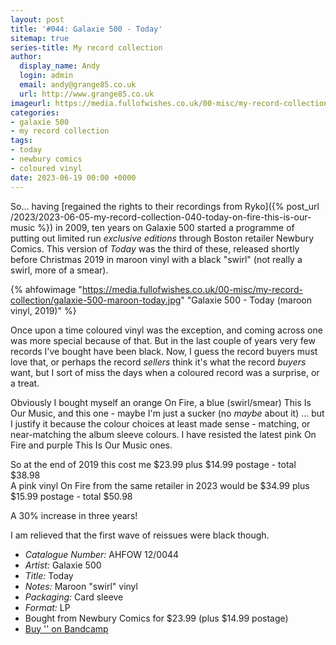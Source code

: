 ```yaml
---
layout: post
title: '#044: Galaxie 500 - Today'
sitemap: true
series-title: My record collection 
author:
  display_name: Andy
  login: admin
  email: andy@grange85.co.uk
  url: http://www.grange85.co.uk
imageurl: https://media.fullofwishes.co.uk/00-misc/my-record-collection/galaxie-500-maroon-today.jpg
categories:
- galaxie 500
- my record collection
tags:
- today
- newbury comics
- coloured vinyl
date: 2023-06-19 00:00 +0000
---
```

So... having [regained the rights to their recordings from Ryko]({% post_url /2023/2023-06-05-my-record-collection-040-today-on-fire-this-is-our-music %}) in 2009, ten years on Galaxie 500 started a programme of putting out limited run _exclusive editions_ through Boston retailer Newbury Comics. This version of _Today_ was the third of these, released shortly before Christmas 2019 in maroon vinyl with a black "swirl" (not really a swirl, more of a smear).

{% ahfowimage "https://media.fullofwishes.co.uk/00-misc/my-record-collection/galaxie-500-maroon-today.jpg" "Galaxie 500 - Today (maroon vinyl, 2019)" %}

Once upon a time coloured vinyl was the exception, and coming across one was more special because of that. But in the last couple of years very few records I've bought have been black. Now, I guess the record buyers must love that, or perhaps the record _sellers_ think it's what the record _buyers_ want, but I sort of miss the days when a coloured record was a surprise, or a treat.

Obviously I bought myself an orange On Fire, a blue (swirl/smear) This Is Our Music, and this one - maybe I'm just a sucker (no _maybe_ about it) ... but I justify it because the colour choices at least made sense - matching, or near-matching the album sleeve colours. I have resisted the latest pink On Fire and purple This Is Our Music ones. 

So at the end of 2019 this cost me $23.99 plus $14.99 postage - total $38.98  
A pink vinyl On Fire from the same retailer in 2023 would be $34.99 plus $15.99 postage - total $50.98  

A 30% increase in three years!

I am relieved that the first wave of reissues were black though.

 - *Catalogue Number:* AHFOW 12/0044
 - *Artist:* Galaxie 500
 - *Title:* Today
 - *Notes:* Maroon "swirl" vinyl
 - *Packaging:* Card sleeve
 - *Format:* LP
 - Bought from Newbury Comics for $23.99 (plus $14.99 postage)
 - [Buy '' on Bandcamp]()
